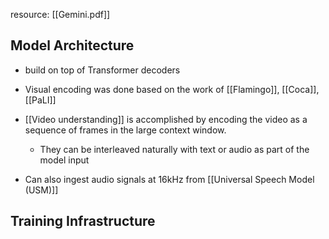 resource: [[Gemini.pdf]]


## Model Architecture
- build on top of Transformer decoders
- Visual encoding was done based on the work of [[Flamingo]], [[Coca]], [[PaLI]]

- [[Video understanding]] is accomplished by encoding the video as a sequence of frames in the large context window. 
	- They can be interleaved naturally with text or audio as part of the model input
- Can also ingest audio signals at 16kHz from [[Universal Speech Model (USM)]]

## Training Infrastructure
